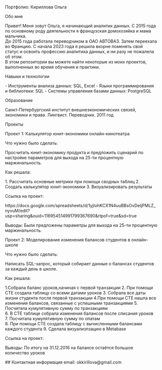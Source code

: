 Портфолио: Кириллова Ольга
<p> Обо мне<p> 
Привет! Меня зовут Ольга, я начинающий аналитик данных. С 2015 года по основному роду деятельности я французская домохозяйка и мама мальчика. <br> До 2015 года работала переводчиком в ОАО АВТОВАЗ. Затем переехала во Францию. С начала 2023 года я решила вкорне поменять свой статус и освоить профессию аналитика данных, и ни разу не пожалела об этом.
<br> В этом репозитории вы можете найти некоторые из моих проектов, выполненных во время обучения и практики.
<p> Навыки и технологии<p> 
- Инструменты анализа данных: SQL, Excel
- Языки программирования и библиотеки: SQL
- Системы управления базами данных: PostgreSQL
<p> Образование<p> 
Санкт-Петербургский институт внешнеэкономических связей, экономики и права. Лингвист. Переводчик. 2011 год
<p>  Проекты<p> 
<p> Проект 1: Калькулятор юнит-экономики онлайн-кинотеатра </p> 
<p> Что нужно было сделать: <p>
<p>  Просчитать юнит-экономику продукта и предложить сценарий по настройке параметров для выхода на 25-ти процентную маржинальность.<p>
<p> Как решала: <p>
1. Рассчитать основные метрики при помощи сводных таблиц 
2. Создать калькулятор юнит-экономики
3. Визуализировать результаты 

  <p> Ссылка на проект: <p>
    https://docs.google.com/spreadsheets/d/1yjIohKCX1N4uuBBsOvDeIjPMLZ_nyvuM/edit?usp=sharing&ouid=116954514991799367690&rtpof=true&sd=true
<p> Выводы: Были предложены параметры для выхода на 25-ти процентную маржинальность.  <p> 
  
<p> Проект 2: Моделирование изменения балансов студентов в онлайн-школе </p> 
<p> Что нужно было сделать: <p>
<p> Написать SQL-запрос, который собирает данные о балансах студентов за каждый день в школе. <p>
<p> Как решала: <p>

1.Собрала баланс уроков,начиная с первой транзакции 
2. При помощи CTE создала таблицу со всеми датами уроков 
3. Собрала все даты жизни студента после первой транзакции
4.При помощи CTE нашла все изменения балансов, связанные с успешными транзакциями 
5. Посчитала кумулятивную сумму по транзакциям  
6. В CTE таблице собрала изменения балансов после списания уроков  
7. Посчитала кумулятивную сумму по опатам  
8. При помощи CTE создала таблицу с вычисленными балансами каждого студента 
9. Сделала визуализпзацию в Metabase 
  <p> Ссылка на проект: 
   <p> Выводы: По итогу на 31.12.2016 на балансе остаётся большое количество уроков <p>
## Контактная информация
email: okkirillova@gmail.com

